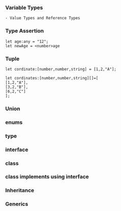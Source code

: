 ### Variable Types

    - Value Types and Reference Types

### Type Assertion

```
let age:any = "12";
let newAge = <number>age
```

### Tuple

```
let cordinate:[number,number,string] = [1,2,"A"];
```

```
let cordinates:[number,number,string][]=[
[1,2,"A"],
[3,2,"B"],
[6,2,"C"]
];
```

### Union

### enums

### type

### interface

### class

### class implements using interface

### Inheritance

### Generics
